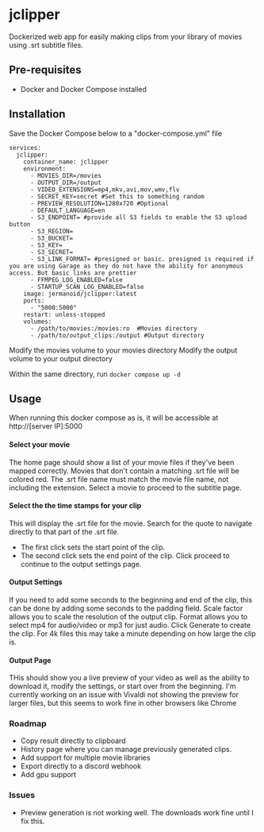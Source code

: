 # jclipper
Dockerized web app for easily making clips from your library of movies using .srt subtitle files. 

## Pre-requisites
- Docker and Docker Compose installed

## Installation
Save the Docker Compose below to a "docker-compose.yml" file
```
services:
  jclipper:
    container_name: jclipper
    environment:
      - MOVIES_DIR=/movies
      - OUTPUT_DIR=/output
      - VIDEO_EXTENSIONS=mp4,mkv,avi,mov,wmv,flv
      - SECRET_KEY=secret #Set this to something random
      - PREVIEW_RESOLUTION=1280x720 #Optional
      - DEFAULT_LANGUAGE=en
      - S3_ENDPOINT= #provide all S3 fields to enable the S3 upload button
      - S3_REGION=
      - S3_BUCKET=
      - S3_KEY=
      - S3_SECRET=
      - S3_LINK_FORMAT= #presigned or basic. presigned is required if you are using Garage as they do not have the ability for anonymous access. But basic links are prettier
      - FFMPEG_LOG_ENABLED=false
      - STARTUP_SCAN_LOG_ENABLED=false
    image: jermanoid/jclipper:latest
    ports:
      - "5000:5000"
    restart: unless-stopped
    volumes:
      - /path/to/movies:/movies:ro  #Movies directory
      - /path/to/output_clips:/output #Output directory
```
Modify the movies volume to your movies directory
Modify the output volume to your output directory

Within the same directory, run ```docker compose up -d```

## Usage
When running this docker compose as is, it will be accessible at http://[server IP]:5000

#### Select your movie
The home page should show a list of your movie files if they've been mapped correctly. 
Movies that don't contain a matching .srt file will be colored red. The .srt file name must match the movie file name, not including the extension.
Select a movie to proceed to the subtitle page.

#### Select the the time stamps for your clip
This will display the .srt file for the movie.
Search for the quote to navigate directly to that part of the .srt file. 
- The first click sets the start point of the clip.
- The second click sets the end point of the clip.
Click proceed to continue to the output settings page.

#### Output Settings
If you need to add some seconds to the beginning and end of the clip, this can be done by adding some seconds to the padding field. 
Scale factor allows you to scale the resolution of the output clip.
Format allows you to select mp4 for audio/video or mp3 for just audio.
Click Generate to create the clip. For 4k files this may take a minute depending on how large the clip is. 

#### Output Page
THis should show you a live preview of your video as well as the ability to download it, modify the settings, or start over from the beginning. I'm currently working on an issue with Vivaldi not showing the preview for larger files, but this seems to work fine in other browsers like Chrome

### Roadmap
- Copy result directly to clipboard
- History page where you can manage previously generated clips.
- Add support for multiple movie libraries
- Export directly to a discord webhook
- Add gpu support

### Issues
- Preview generation is not working well. The downloads work fine until I fix this.



